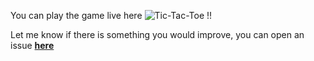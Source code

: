 You can play the game live here ![Tic-Tac-Toe](https://brujitari.github.io/Tic-Tac-Toe/) !!

Let me know if there is something you would improve, you can open an issue <a href="https://github.com/Brujitari/Brujitari/issues/new"><b>here</b>
